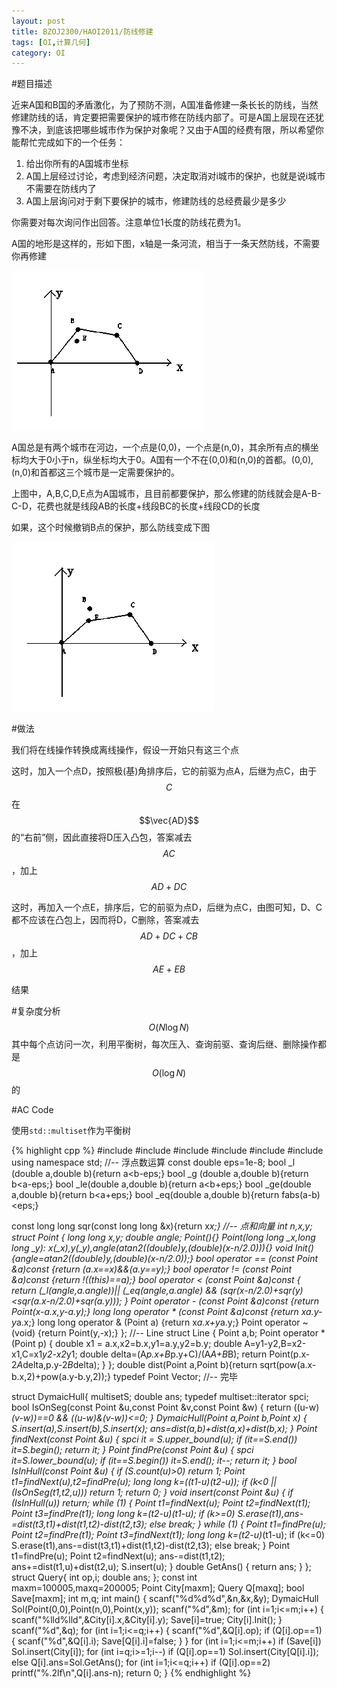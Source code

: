 ```yaml
---
layout: post
title: BZOJ2300/HAOI2011/防线修建
tags: [OI,计算几何]
category: OI
---
```


#题目描述

近来A国和B国的矛盾激化，为了预防不测，A国准备修建一条长长的防线，当然修建防线的话，肯定要把需要保护的城市修在防线内部了。可是A国上层现在还犹豫不决，到底该把哪些城市作为保护对象呢？又由于A国的经费有限，所以希望你能帮忙完成如下的一个任务：

1. 给出你所有的A国城市坐标
2. A国上层经过讨论，考虑到经济问题，决定取消对i城市的保护，也就是说i城市不需要在防线内了
3. A国上层询问对于剩下要保护的城市，修建防线的总经费最少是多少

你需要对每次询问作出回答。注意单位1长度的防线花费为1。

A国的地形是这样的，形如下图，x轴是一条河流，相当于一条天然防线，不需要你再修建

![](/images/oi/bzoj/2300_1.jpg)

A国总是有两个城市在河边，一个点是(0,0)，一个点是(n,0)，其余所有点的横坐标均大于0小于n，纵坐标均大于0。A国有一个不在(0,0)和(n,0)的首都。(0,0),(n,0)和首都这三个城市是一定需要保护的。

上图中，A,B,C,D,E点为A国城市，且目前都要保护，那么修建的防线就会是A-B-C-D，花费也就是线段AB的长度+线段BC的长度+线段CD的长度

如果，这个时候撤销B点的保护，那么防线变成下图

![](/images/oi/bzoj/2300_2.jpg)

#做法

我们将在线操作转换成离线操作，假设一开始只有这三个点

<object data="/images/oi/bzoj/bzoj2300_pic1.svg" type="image/svg+xml"></object>

这时，加入一个点D，按照极(基)角排序后，它的前驱为点A，后继为点C，由于$$C$$在$$\vec{AD}$$的“右前”侧，因此直接将D压入凸包，答案减去$$AC$$，加上$$AD+DC$$

<object data="/images/oi/bzoj/bzoj2300_pic2.svg" type="image/svg+xml"></object>

这时，再加入一个点E，排序后，它的前驱为点D，后继为点C，由图可知，D、C都不应该在凸包上，因而将D，C删除，答案减去$$AD+DC+CB$$，加上$$AE+EB$$

<object data="/images/oi/bzoj/bzoj2300_pic3.svg" type="image/svg+xml"></object>

结果

<object data="/images/oi/bzoj/bzoj2300_pic4.svg" type="image/svg+xml"></object>

#复杂度分析
$$O(N \log N)$$其中每个点访问一次，利用平衡树，每次压入、查询前驱、查询后继、删除操作都是$$O(\log N)$$的

#AC Code

使用`std::multiset`作为平衡树

{% highlight cpp %}
#include <iostream>
#include <cstdio>
#include <cstring>
#include <algorithm>
#include <cmath>
#include <set>
using namespace std;
//-- 浮点数运算
const double eps=1e-8;
bool _l (double a,double b){return a<b-eps;}
bool _g (double a,double b){return b<a-eps;}
bool _le(double a,double b){return a<b+eps;}
bool _ge(double a,double b){return b<a+eps;}
bool _eq(double a,double b){return fabs(a-b)<eps;}

const long long sqr(const long long &x){return x*x;}
//-- 点和向量
int n,x,y;
struct Point
{
    long long x,y;
	double angle;
    Point(){}
    Point(long long _x,long long _y):
        x(_x),y(_y),angle(atan2((double)y,(double)(x-n/2.0))){}
	void Init()
	    {angle=atan2((double)y,(double)(x-n/2.0));}
    bool      operator == (const Point &a)const
        {return (a.x==x)&&(a.y==y);}
    bool      operator != (const Point &a)const
        {return !((*this)==a);}
    bool      operator <  (const Point &a)const
    {
        return
        (_l(angle,a.angle))||
        (_eq(angle,a.angle) && (sqr(x-n/2.0)+sqr(y)<sqr(a.x-n/2.0)+sqr(a.y)));
    }
    Point     operator -  (const Point &a)const
        {return Point(x-a.x,y-a.y);}
    long long operator *  (const Point &a)const
        {return x*a.y-y*a.x;}
	long long operator &  (Point a)
	    {return x*a.x+y*a.y;}
    Point     operator ~  (void)
        {return Point(y,-x);}
};
//-- Line
struct Line
{
    Point a,b;
    Point operator * (Point p)
    {
        double x1 = a.x,x2=b.x,y1=a.y,y2=b.y;
        double A=y1-y2,B=x2-x1,C=x1*y2-x2*y1;
        double delta=(A*p.x+B*p.y+C)/(A*A+B*B);
        return Point(p.x-2*A*delta,p.y-2*B*delta);
    }
};
double dist(Point a,Point b){return sqrt(pow(a.x-b.x,2)+pow(a.y-b.y,2));}
typedef Point Vector;
//-- 完毕

struct DymaicHull{
	multiset<Point>S;
	double ans;
	typedef multiset<Point>::iterator spci;
	bool IsOnSeg(const Point &u,const Point &v,const Point &w)
	{
		return ((u-w)*(v-w))==0 && ((u-w)&(v-w))<=0;
	}
	DymaicHull(Point a,Point b,Point x)
	{
		S.insert(a),S.insert(b),S.insert(x);
		ans=dist(a,b)+dist(a,x)+dist(b,x);
	}
	Point findNext(const Point &u)
	{
		spci it = S.upper_bound(u);
		if (it==S.end())
			it=S.begin();
		return *it;
	}
	Point findPre(const Point &u)
	{
		spci it=S.lower_bound(u);
		if (it==S.begin())
			it=S.end();
		it--;
		return *it;
	}
	bool IsInHull(const Point &u)
	{
		if (S.count(u)>0)
			return 1;
		Point t1=findNext(u),t2=findPre(u);
		long long k=((t1-u)*(t2-u));
		if (k<0 || (IsOnSeg(t1,t2,u)))
			return 1;
		return 0;
	}
	void insert(const Point &u)
	{
		if (IsInHull(u))
			return;
		while (1)
		{
			Point t1=findNext(u);
			Point t2=findNext(t1);
			Point t3=findPre(t1);
			long long k=(t2-u)*(t1-u);
			if (k>=0)
				S.erase(t1),ans-=dist(t3,t1)+dist(t1,t2)-dist(t2,t3);
			else
				break;
		}
		while (1)
		{
			Point t1=findPre(u);
			Point t2=findPre(t1);
			Point t3=findNext(t1);
			long long k=(t2-u)*(t1-u);
			if (k<=0)
				S.erase(t1),ans-=dist(t3,t1)+dist(t1,t2)-dist(t2,t3);
			else
				break;
		}
		Point t1=findPre(u);
		Point t2=findNext(u);
		ans-=dist(t1,t2);
		ans+=dist(t1,u)+dist(t2,u);
		S.insert(u);
	}
	double GetAns()
	{
		return ans;
	}
};
struct Query{
	int op,i;
	double ans;
};
const int maxm=100005,maxq=200005;
Point City[maxm];
Query Q[maxq];
bool Save[maxm];
int m,q;
int main()
{
	scanf("%d%d%d",&n,&x,&y);
	DymaicHull Sol(Point(0,0),Point(n,0),Point(x,y));
	scanf("%d",&m);
	for (int i=1;i<=m;i++)
	{
		scanf("%lld%lld",&City[i].x,&City[i].y);
		Save[i]=true;
		City[i].Init();
	}
	scanf("%d",&q);
	for (int i=1;i<=q;i++)
	{
		scanf("%d",&Q[i].op);
		if (Q[i].op==1)
		{
			scanf("%d",&Q[i].i);
			Save[Q[i].i]=false;
		}
	}
	for (int i=1;i<=m;i++)
		if (Save[i])
			Sol.insert(City[i]);
	for (int i=q;i>=1;i--)
		if (Q[i].op==1)
			Sol.insert(City[Q[i].i]);
		else
			Q[i].ans=Sol.GetAns();
	for (int i=1;i<=q;i++)
		if (Q[i].op==2)
			printf("%.2lf\n",Q[i].ans-n);
	return 0;
}
{% endhighlight %}

